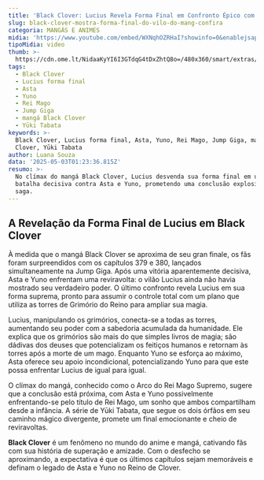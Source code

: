 ```yaml
---
title: 'Black Clover: Lucius Revela Forma Final em Confronto Épico com Asta e Yuno'
slug: black-clover-mostra-forma-final-do-vilo-do-mang-confira
categoria: MANGÁS E ANIMES
midia: 'https://www.youtube.com/embed/WXNqhOZRHaI?showinfo=0&enablejsapi=1'
tipoMidia: video
thumb: >-
  https://cdn.ome.lt/NidaaKyYI6I3GTdqG4tDxZhtQ8o=/480x360/smart/extras/conteudos/Design_sem_nome_-_2025-05-02T210246.868.png
tags:
  - Black Clover
  - Lucius forma final
  - Asta
  - Yuno
  - Rei Mago
  - Jump Giga
  - mangá Black Clover
  - Yūki Tabata
keywords: >-
  Black Clover, Lucius forma final, Asta, Yuno, Rei Mago, Jump Giga, mangá Black
  Clover, Yūki Tabata
author: Luana Souza
data: '2025-05-03T01:23:36.815Z'
resumo: >-
  No clímax do mangá Black Clover, Lucius desvenda sua forma final em uma
  batalha decisiva contra Asta e Yuno, prometendo uma conclusão explosiva para a
  saga.
---
```


## A Revelação da Forma Final de Lucius em Black Clover

<blockquote class="twitter-tweet"><a href="https://twitter.com/user/status/1917973634129318051"></a></blockquote>

À medida que o mangá Black Clover se aproxima de seu gran finale, os fãs foram surpreendidos com os capítulos 379 e 380, lançados simultaneamente na Jump Giga. Após uma vitória aparentemente decisiva, Asta e Yuno enfrentam uma reviravolta: o vilão Lucius ainda não havia mostrado seu verdadeiro poder. O último confronto revela Lucius em sua forma suprema, pronto para assumir o controle total com um plano que utiliza as torres de Grimório do Reino para ampliar sua magia.

Lucius, manipulando os grimórios, conecta-se a todas as torres, aumentando seu poder com a sabedoria acumulada da humanidade. Ele explica que os grimórios são mais do que simples livros de magia; são dádivas dos deuses que potencializam os feitiços humanos e retornam às torres após a morte de um mago. Enquanto Yuno se esforça ao máximo, Asta oferece seu apoio incondicional, potencializando Yuno para que este possa enfrentar Lucius de igual para igual.

O clímax do mangá, conhecido como o Arco do Rei Mago Supremo, sugere que a conclusão está próxima, com Asta e Yuno possivelmente enfrentando-se pelo título de Rei Mago, um sonho que ambos compartilham desde a infância. A série de Yūki Tabata, que segue os dois órfãos em seu caminho mágico divergente, promete um final emocionante e cheio de reviravoltas.

**Black Clover** é um fenômeno no mundo do anime e mangá, cativando fãs com sua história de superação e amizade. Com o desfecho se aproximando, a expectativa é que os últimos capítulos sejam memoráveis e definam o legado de Asta e Yuno no Reino de Clover.
